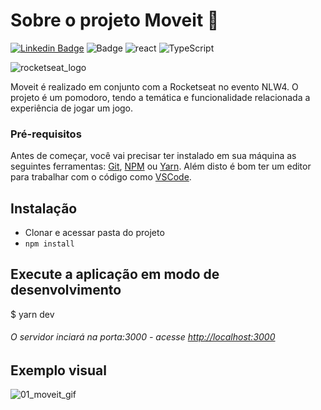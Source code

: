 # Sobre o projeto Moveit 🚀

[![Linkedin Badge](https://img.shields.io/badge/-DiiOliiver-blue?style=flat-square&logo=Linkedin&logoColor=white&link=https://www.linkedin.com/in/diioliiver/)](https://www.linkedin.com/in/diioliiver/)
![Badge](https://img.shields.io/github/license/facebook/react)
![react](https://aleen42.github.io/badges/src/react.svg)
![TypeScript](https://aleen42.github.io/badges/src/typescript.svg)

![rocketseat_logo](https://blog.rocketseat.com.br/content/images/2020/07/melhores-sites-para-baixar-imagens-gratuitas-e-outros-recursos-preview.png)

Moveit é realizado em conjunto com a Rocketseat no evento NLW4. O projeto é um pomodoro, tendo a temática e funcionalidade relacionada a experiência de jogar um jogo.

### Pré-requisitos

Antes de começar, você vai precisar ter instalado em sua máquina as seguintes ferramentas:
[Git](https://git-scm.com), [NPM](https://www.npmjs.com/get-npm) ou [Yarn](https://yarnpkg.com/getting-started/install).
Além disto é bom ter um editor para trabalhar com o código como [VSCode](https://code.visualstudio.com/).

## Instalação

- Clonar e acessar pasta do projeto
- `npm install`

## Execute a aplicação em modo de desenvolvimento

$ yarn dev

###### O servidor inciará na porta:3000 - acesse <http://localhost:3000>

## Exemplo visual

![01_moveit_gif](https://i.imgur.com/NqamJL9.gif)
